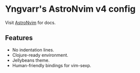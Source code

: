 # Yngvarr's AstroNvim v4 config

Visit [AstroNvim](https://github.com/AstroNvim/AstroNvim) for docs.

## Features

- No indentation lines.
- Clojure-ready environment.
- Jellybeans theme.
- Human-friendly bindings for vim-sexp.
